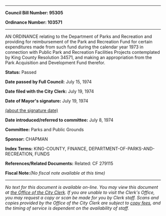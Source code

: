 

********

**Council Bill Number: 95305**
   
**Ordinance Number: 103571**
********

 AN ORDINANCE relating to the Department of Parks and Recreation and providing for reimbursement of the Park and Recreation Fund for certain expenditures made from such fund during the calendar year 1973 in connection with Public Park and Recreation Facilities Projects contemplated by King County Resolution 34571, and making an appropriation from the Park Acquisition and Development Fund therefor.

**Status:** Passed
   
**Date passed by Full Council:** July 15, 1974
   
**Date filed with the City Clerk:** July 19, 1974
   
**Date of Mayor's signature:** July 19, 1974
   
[(about the signature date)](/~public/approvaldate.htm)
   
   
   
**Date introduced/referred to committee:** July 8, 1974
   
**Committee:** Parks and Public Grounds
   
**Sponsor:** CHAPMAN
   
   
**Index Terms:** KING-COUNTY, FINANCE, DEPARTMENT-OF-PARKS-AND-RECREATION, FUNDS

**References/Related Documents:** Related: CF 279115

**Fiscal Note:**_(No fiscal note available at this time)_
********

_No text for this document is available on-line. You may view this document at [the Office of the City Clerk](http://www.seattle.gov/leg/clerk/contactUs.htm). If you are unable to visit the Clerk's Office, you may request a copy or scan be made for you by Clerk staff. Scans and copies provided by the Office of the City Clerk are subject to [copy fees](http://clerk.seattle.gov/~public/clerkfees.htm), and the timing of service is dependent on the availability of staff._

